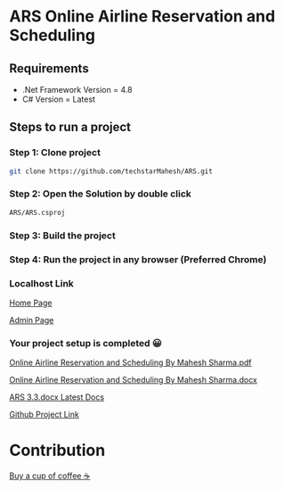 # ARS Online Airline Reservation and Scheduling 

## Requirements
- .Net Framework Version = 4.8
- C# Version = Latest

## Steps to run a project

### Step 1:  Clone project

```bash
git clone https://github.com/techstarMahesh/ARS.git
```

### Step 2: Open the Solution by double click

```bash
ARS/ARS.csproj
```

### Step 3:  Build the project

### Step 4: Run the project in any browser (Preferred Chrome)

### Localhost Link
<a href="http://localhost:53799/" target="_blank"> Home Page </a>

<a href="http://localhost:53799/admin" target="_blank"> Admin Page </a>

### Your project setup is completed 😀

[Online Airline Reservation and Scheduling By Mahesh Sharma.pdf](https://github.com/techstarMahesh/ARS/files/13772799/Online.Airline.Reservation.and.scheduling.By.Mahesh.Sharma.pdf)

[Online Airline Reservation and Scheduling By Mahesh Sharma.docx](https://github.com/techstarMahesh/ARS/files/13772806/Online.Airline.Reservation.and.scheduling.By.Mahesh.Sharma.docx)

[ARS 3.3.docx Latest Docs](https://github.com/techstarMahesh/ARS/files/13772811/ARS.3.3.docx)

[Github Project Link](https://github.com/techstarMahesh/ARS)

# Contribution

[Buy a cup of coffee ☕](https://www.buymeacoffee.com/techstarmahesh/)